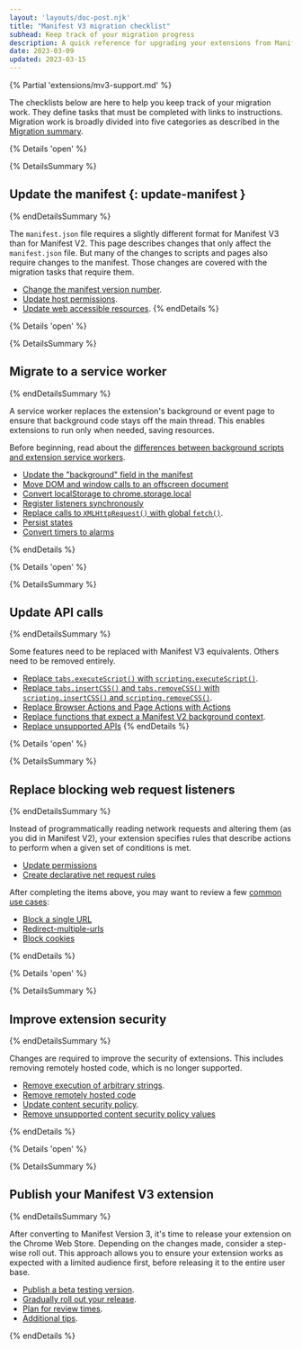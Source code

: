 ```yaml
---
layout: 'layouts/doc-post.njk'
title: "Manifest V3 migration checklist"
subhead: Keep track of your migration progress
description: A quick reference for upgrading your extensions from Manifest V2 to Manifest V3.
date: 2023-03-09
updated: 2023-03-15
---
```


{% Partial 'extensions/mv3-support.md' %}

The checklists below are here to help you keep track of your migration work. They define tasks that must be completed with links to instructions. Migration work is broadly divided into five categories as described in the [Migration summary](). 

{% Details  'open' %}

{% DetailsSummary %}
## Update the manifest {: update-manifest }
{% endDetailsSummary %}

The `manifest.json` file requires a slightly different format for Manifest V3 than for Manifest V2. This page describes changes that only affect the `manifest.json` file. But many of the changes to scripts and pages also require changes to the manifest. Those changes are covered with the migration tasks that require them.

* [Change the manifest version number](/docs/extensions/migrating/manifest/#change-version).
* [Update host permissions](/docs/extensions/migrating/manifest/#update-host-permissions).
* [Update web accessible resources](/docs/extensions/migrating/manifest/#update-wa-resources).
{% endDetails %}

{% Details  'open' %}

{% DetailsSummary %}
## Migrate to a service worker
{% endDetailsSummary %}

A service worker replaces the extension's background or event page to ensure that background code stays off the main thread. This enables extensions to run only when needed, saving resources.

Before beginning, read about the [differences between background scripts and extension service workers](/docs/extensions/migrating/to-service-workers/#differences-with-sws).

* [Update the "background" field in the manifest](/docs/extensions/migrating/to-service-workers/#update-bg-field)
* [Move DOM and window calls to an offscreen document](/docs/extensions/migrating/to-service-workers/#move-dom-and-window)
* [Convert localStorage to chrome.storage.local](/docs/extensions/migrating/to-service-workers/#convert-localstorage)
* [Register listeners synchronously](/docs/extensions/migrating/to-service-workers/#register-listeners)
* [Replace calls to `XMLHttpRequest()` with global `fetch()`](/docs/extensions/migrating/to-service-workers/#replace-xmlhttprequest).
* [Persist states](/docs/extensions/migrating/to-service-workers/#persist-states)
* [Convert timers to alarms](/docs/extensions/migrating/to-service-workers/#convert-timers)

{% endDetails %}

{% Details  'open' %}

{% DetailsSummary %}
## Update API calls
{% endDetailsSummary %}

Some features need to be replaced with Manifest V3 equivalents. Others need to be removed entirely.

* [Replace `tabs.executeScript()` with `scripting.executeScript()`](/docs/extensions/migrating/api-calls/#replace-executescript).
* [Replace `tabs.insertCSS()` and `tabs.removeCSS()` with `scripting.insertCSS()` and `scripting.removeCSS()`](/docs/extensions/migrating/api-calls/#replace-insertcss-removecss).
* [Replace Browser Actions and Page Actions with Actions](/docs/extensions/migrating/api-calls/#replace-browser-page-actions)
* [Replace functions that expect a Manifest V2 background context](/docs/extensions/migrating/api-calls/#replace-mv2-function).
* [Replace unsupported APIs](/docs/extensions/migrating/api-calls/#replace-unsupported-apis) 
{% endDetails %}

{% Details  'open' %}

{% DetailsSummary %}
## Replace blocking web request listeners
{% endDetailsSummary %}

Instead of programmatically reading network requests and altering them (as you did in Manifest V2), your extension specifies rules that describe actions to perform when a given set of conditions is met.

* [Update permissions](/docs/extensions/migrating/blocking-web-requests/#update-permissions)
* [Create declarative net request rules](/docs/extensions/migrating/blocking-web-requests/#create-dnr-rules)

After completing the items above, you may want to review a few [common use cases](/docs/extensions/migrating/blocking-web-requests/#common-use-cases):

* [Block a single URL](/docs/extensions/migrating/blocking-web-requests/#block-a-single-url)
* [Redirect-multiple-urls](/docs/extensions/migrating/blocking-web-requests/#redirect-multiple-urls)
* [Block cookies](/docs/extensions/migrating/blocking-web-requests/#block-cookies)

{% endDetails %}

{% Details  'open' %}

{% DetailsSummary %}
## Improve extension security
{% endDetailsSummary %}

Changes are required to improve the security of extensions. This includes removing remotely hosted code, which is no longer supported.
* [Remove execution of arbitrary strings](/docs/extensions/migrating/improve-security/#remove-execution-of-strings).
* [Remove remotely hosted code](/docs/extensions/migrating/improve-security/#remove-remote-code)
* [Update content security policy](/docs/extensions/migrating/improve-security/#update-csp).
* [Remove unsupported content security policy values](/docs/extensions/migrating/improve-security/#remove-unsupported-csv)

{% endDetails %}

{% Details  'open' %}

{% DetailsSummary %}
## Publish your Manifest V3 extension
{% endDetailsSummary %}

After converting to Manifest Version 3, it's time to release your extension on the Chrome Web Store. Depending on the changes made, consider a step-wise roll out. This approach allows you to ensure your extension works as expected with a limited audience first, before releasing it to the entire user base.

* [Publish a beta testing version](/docs/extensions/migrating/publish-mv3/#publish-beta).
* [Gradually roll out your release](/docs/extensions/migrating/publish-mv3/#gradual-rollout).
* [Plan for review times](/docs/extensions/migrating/publish-mv3/#review).
* [Additional tips](/docs/extensions/migrating/publish-mv3/#tips).

{% endDetails %}